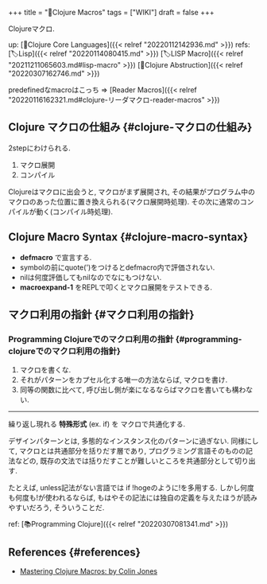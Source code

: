 +++
title = "📝Clojure Macros"
tags = ["WIKI"]
draft = false
+++

Clojureマクロ.

up: [📂Clojure Core Languages]({{< relref "20220112142936.md" >}})
refs:  [🏷Lisp]({{< relref "20220114080415.md" >}}) [🏷LISP Macro]({{< relref "20211211065603.md#lisp-macro" >}}) [📝Clojure Abstruction]({{< relref "20220307162746.md" >}})

predefinedなmacroはこっち =&gt; [Reader Macros]({{< relref "20220116162321.md#clojure-リーダマクロ-reader-macros" >}})


## Clojure マクロの仕組み {#clojure-マクロの仕組み}

2stepにわけられる.

1.  マクロ展開
2.  コンパイル

Clojureはマクロに出会うと, マクロがまず展開され,
その結果がプログラム中のマクロのあった位置に置き換えられる(マクロ展開時処理).
その次に通常のコンパイルが動く(コンパイル時処理).


## Clojure Macro Syntax {#clojure-macro-syntax}

-   **defmacro** で宣言する.
-   symbolの前にquote(')をつけるとdefmacro内で評価されない.
-   nilは何度評価してもnilなのでなにもつけない.
-   **macroexpand-1** をREPLで叩くとマクロ展開をテストできる.


## マクロ利用の指針 {#マクロ利用の指針}


### Programming Clojureでのマクロ利用の指針 {#programming-clojureでのマクロ利用の指針}

1.  マクロを書くな.
2.  それがパターンをカプセル化する唯一の方法ならば, マクロを書け.
3.  同等の関数に比べて, 呼び出し側が楽になるならばマクロを書いても構わない.

---

繰り返し現れる **特殊形式** (ex. if) を マクロで共通化する.

デザインパターンとは, 多態的なインスタンス化のパターンに過ぎない.
同様にして, マクロとは共通部分を括りだす層であり,
プログラミング言語そのものの記法などの,
既存の文法では括りだすことが難しいところを共通部分として切り出す.

たとえば, unless記法がない言語では if !hogeのように!を多用する.
しかし何度も何度も!が使われるならば, もはやその記法には独自の定義を与えたほうが読みやすいだろう, そういうことだ.

ref: [📚Programming Clojure]({{< relref "20220307081341.md" >}})


## References {#references}

-   [Mastering Clojure Macros: by Colin Jones](https://pragprog.com/titles/cjclojure/mastering-clojure-macros/)
